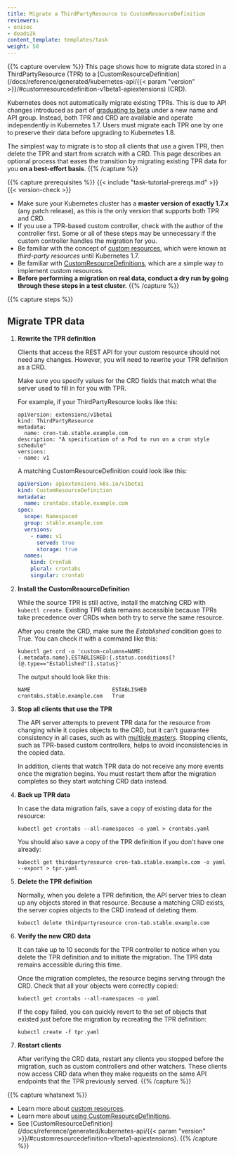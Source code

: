```yaml
---
title: Migrate a ThirdPartyResource to CustomResourceDefinition
reviewers:
- enisoc
- deads2k
content_template: templates/task
weight: 50
---
```


{{% capture overview %}}
This page shows how to migrate data stored in a ThirdPartyResource (TPR) to a
[CustomResourceDefinition](/docs/reference/generated/kubernetes-api/{{< param "version" >}}/#customresourcedefinition-v1beta1-apiextensions) (CRD).

Kubernetes does not automatically migrate existing TPRs.
This is due to API changes introduced as part of
[graduating to beta](https://github.com/kubernetes/community/blob/master/contributors/design-proposals/api-machinery/thirdpartyresources.md)
under a new name and API group.
Instead, both TPR and CRD are available and operate independently in Kubernetes 1.7.
Users must migrate each TPR one by one to preserve their data before upgrading to Kubernetes 1.8.

The simplest way to migrate is to stop all clients that use a given TPR, then delete the TPR and
start from scratch with a CRD.
This page describes an optional process that eases the transition by migrating existing TPR data for
you **on a best-effort basis**.
{{% /capture %}}

{{% capture prerequisites %}}
{{< include "task-tutorial-prereqs.md" >}} {{< version-check >}}

* Make sure your Kubernetes cluster has a **master version of exactly 1.7.x** (any patch release),
  as this is the only version that supports both TPR and CRD.
* If you use a TPR-based custom controller, check with the author of the controller first.
  Some or all of these steps may be unnecessary if the custom controller handles the migration for
  you.
* Be familiar with the concept of [custom resources](/docs/concepts/api-extension/custom-resources/),
  which were known as *third-party resources* until Kubernetes 1.7.
* Be familiar with [CustomResourceDefinitions](/docs/concepts/api-extension/custom-resources/#customresourcedefinitions),
  which are a simple way to implement custom resources.
* **Before performing a migration on real data, conduct a dry run by going through these steps in a test cluster.**
{{% /capture %}}

{{% capture steps %}}
## Migrate TPR data

1.  **Rewrite the TPR definition**

    Clients that access the REST API for your custom resource should not need any changes.
    However, you will need to rewrite your TPR definition as a CRD.

    Make sure you specify values for the CRD fields that match what the server used to fill in for
    you with TPR.

    For example, if your ThirdPartyResource looks like this:

    
        apiVersion: extensions/v1beta1
        kind: ThirdPartyResource
        metadata:
          name: cron-tab.stable.example.com
        description: "A specification of a Pod to run on a cron style schedule"
        versions:
        - name: v1
    

    A matching CustomResourceDefinition could look like this:

    ```yaml
    apiVersion: apiextensions.k8s.io/v1beta1
    kind: CustomResourceDefinition
    metadata:
      name: crontabs.stable.example.com
    spec:
      scope: Namespaced
      group: stable.example.com
      versions:
        - name: v1
          served: true
          storage: true
      names:
        kind: CronTab
        plural: crontabs
        singular: crontab
    ```

1.  **Install the CustomResourceDefinition**

    While the source TPR is still active, install the matching CRD with `kubectl create`.
    Existing TPR data remains accessible because TPRs take precedence over CRDs when both try
    to serve the same resource.

    After you create the CRD, make sure the *Established* condition goes to True.
    You can check it with a command like this:

    ```shell
    kubectl get crd -o 'custom-columns=NAME:{.metadata.name},ESTABLISHED:{.status.conditions[?(@.type=="Established")].status}'
    ```

    The output should look like this:

    ```console
    NAME                          ESTABLISHED
    crontabs.stable.example.com   True
    ```

1.  **Stop all clients that use the TPR**

    The API server attempts to prevent TPR data for the resource from changing while it
    copies objects to the CRD, but it can't guarantee consistency in all cases, such as with
    [multiple masters](/docs/admin/high-availability/).
    Stopping clients, such as TPR-based custom controllers, helps to avoid inconsistencies in
    the copied data.

    In addition, clients that watch TPR data do not receive any more events once the migration
    begins.
    You must restart them after the migration completes so they start watching CRD data instead.

1.  **Back up TPR data**

    In case the data migration fails, save a copy of existing data for the resource:

    ```shell
    kubectl get crontabs --all-namespaces -o yaml > crontabs.yaml
    ```

    You should also save a copy of the TPR definition if you don't have one already:

    ```shell
    kubectl get thirdpartyresource cron-tab.stable.example.com -o yaml --export > tpr.yaml
    ```

1.  **Delete the TPR definition**

    Normally, when you delete a TPR definition, the API server tries to clean up any objects stored
    in that resource.
    Because a matching CRD exists, the server copies objects to the CRD instead of deleting them.

    ```shell
    kubectl delete thirdpartyresource cron-tab.stable.example.com
    ```

1.  **Verify the new CRD data**

    It can take up to 10 seconds for the TPR controller to notice when you delete the TPR definition
    and to initiate the migration. The TPR data remains accessible during this time.

    Once the migration completes, the resource begins serving through the CRD.
    Check that all your objects were correctly copied:

    ```shell
    kubectl get crontabs --all-namespaces -o yaml
    ```

    If the copy failed, you can quickly revert to the set of objects that existed just before the
    migration by recreating the TPR definition:

    ```shell
    kubectl create -f tpr.yaml
    ```

1.  **Restart clients**

    After verifying the CRD data, restart any clients you stopped before the migration, such as
    custom controllers and other watchers.
    These clients now access CRD data when they make requests on the same API endpoints
    that the TPR previously served.
{{% /capture %}}

{{% capture whatsnext %}}
* Learn more about [custom resources](/docs/concepts/api-extension/custom-resources/).
* Learn more about [using CustomResourceDefinitions](/docs/tasks/access-kubernetes-api/custom-resources/custom-resource-definitions/).
* See [CustomResourceDefinition](/docs/reference/generated/kubernetes-api/{{< param "version" >}}/#customresourcedefinition-v1beta1-apiextensions).
{{% /capture %}}


